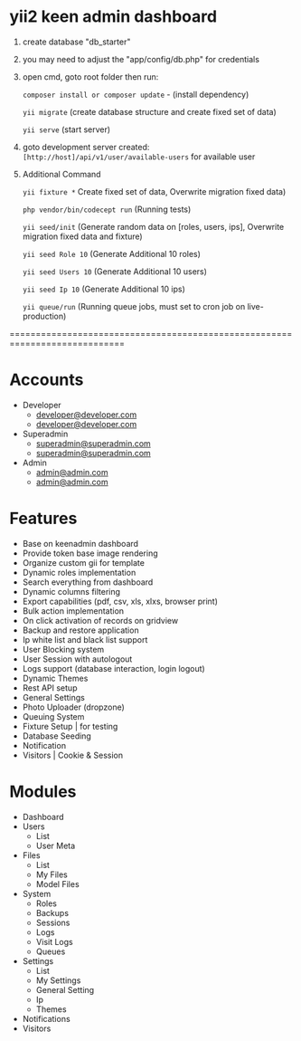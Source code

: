 # yii2 keen admin dashboard
1) create database "db_starter"
2) you may need to adjust the "app/config/db.php" for credentials
3) open cmd, goto root folder then run:

	```composer install or composer update``` - (install dependency)
	
	```yii migrate``` (create database structure and create fixed set of data)
	
	```yii serve``` (start server)

4) goto development server created: ```[http://host]/api/v1/user/available-users``` for available user
5) Additional Command

	```yii fixture *``` Create fixed set of data, Overwrite migration fixed data)

	```php vendor/bin/codecept run``` (Running tests)

	```yii seed/init``` (Generate random data on [roles, users, ips], Overwrite migration fixed data and fixture)

	```yii seed Role 10``` (Generate Additional 10 roles)

	```yii seed Users 10``` (Generate Additional 10 users)

	```yii seed Ip 10``` (Generate Additional 10 ips)

	```yii queue/run``` (Running queue jobs, must set to cron job on live-production)

============================================================================

# Accounts
* Developer
	- developer@developer.com
	- developer@developer.com
* Superadmin
	- superadmin@superadmin.com
	- superadmin@superadmin.com
* Admin
	- admin@admin.com
	- admin@admin.com

# Features
* Base on keenadmin dashboard
* Provide token base image rendering
* Organize custom gii for template
* Dynamic roles implementation
* Search everything from dashboard
* Dynamic columns filtering
* Export capabilities (pdf, csv, xls, xlxs, browser print)
* Bulk action implementation
* On click activation of records on gridview
* Backup and restore application
* Ip white list and black list support
* User Blocking system
* User Session with autologout
* Logs support (database interaction, login logout)
* Dynamic Themes
* Rest API setup
* General Settings
* Photo Uploader (dropzone)
* Queuing System
* Fixture Setup | for testing
* Database Seeding
* Notification
* Visitors | Cookie & Session

# Modules
* Dashboard
* Users
	* List
	* User Meta
* Files
	* List
	* My Files
	* Model Files
* System
	* Roles
	* Backups
	* Sessions
	* Logs
	* Visit Logs
	* Queues
* Settings
	* List
	* My Settings
	* General Setting
	* Ip
	* Themes
* Notifications
* Visitors
